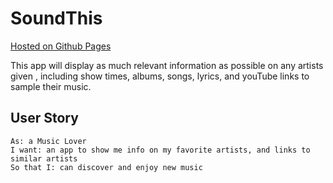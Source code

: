 # SoundThis
[Hosted on Github Pages](https://brian-fairbanks.github.io/SoundThis/)

This app will display as much relevant information as possible on any artists given , including show times, albums, songs, lyrics, and youTube links to sample their music.

## User Story
	As: a Music Lover
	I want: an app to show me info on my favorite artists, and links to similar artists
	So that I: can discover and enjoy new music
